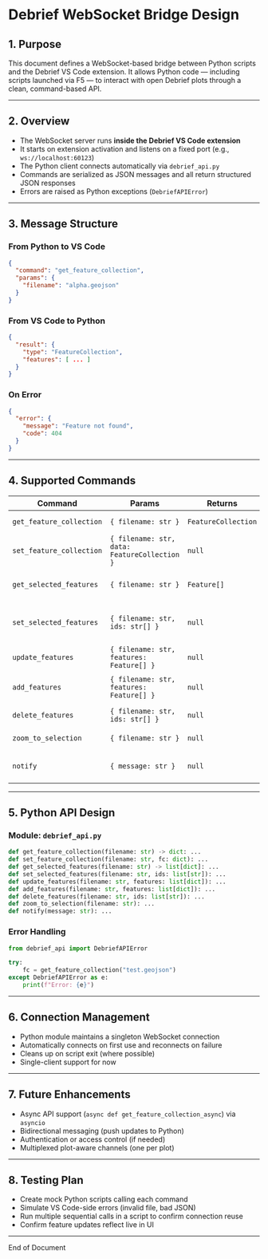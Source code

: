 # Debrief WebSocket Bridge Design

## 1. Purpose

This document defines a WebSocket-based bridge between Python scripts and the Debrief VS Code extension. It allows Python code — including scripts launched via F5 — to interact with open Debrief plots through a clean, command-based API.

---

## 2. Overview

- The WebSocket server runs **inside the Debrief VS Code extension**
- It starts on extension activation and listens on a fixed port (e.g., `ws://localhost:60123`)
- The Python client connects automatically via `debrief_api.py`
- Commands are serialized as JSON messages and all return structured JSON responses
- Errors are raised as Python exceptions (`DebriefAPIError`)

---

## 3. Message Structure

### From Python to VS Code

```json
{
  "command": "get_feature_collection",
  "params": {
    "filename": "alpha.geojson"
  }
}
```

### From VS Code to Python

```json
{
  "result": {
    "type": "FeatureCollection",
    "features": [ ... ]
  }
}
```

### On Error

```json
{
  "error": {
    "message": "Feature not found",
    "code": 404
  }
}
```

---

## 4. Supported Commands

| Command | Params | Returns | Description |
|--------|--------|---------|-------------|
| `get_feature_collection` | `{ filename: str }` | `FeatureCollection` | Full plot data |
| `set_feature_collection` | `{ filename: str, data: FeatureCollection }` | `null` | Replace whole plot |
| `get_selected_features` | `{ filename: str }` | `Feature[]` | Currently selected features |
| `set_selected_features` | `{ filename: str, ids: str[] }` | `null` | Change selection (empty = clear) |
| `update_features` | `{ filename: str, features: Feature[] }` | `null` | Replace by ID |
| `add_features` | `{ filename: str, features: Feature[] }` | `null` | Add new features (auto-ID) |
| `delete_features` | `{ filename: str, ids: str[] }` | `null` | Remove by ID |
| `zoom_to_selection` | `{ filename: str }` | `null` | Adjust map view |
| `notify` | `{ message: str }` | `null` | Show VS Code notification |

---

## 5. Python API Design

### Module: `debrief_api.py`

```python
def get_feature_collection(filename: str) -> dict: ...
def set_feature_collection(filename: str, fc: dict): ...
def get_selected_features(filename: str) -> list[dict]: ...
def set_selected_features(filename: str, ids: list[str]): ...
def update_features(filename: str, features: list[dict]): ...
def add_features(filename: str, features: list[dict]): ...
def delete_features(filename: str, ids: list[str]): ...
def zoom_to_selection(filename: str): ...
def notify(message: str): ...
```

### Error Handling

```python
from debrief_api import DebriefAPIError

try:
    fc = get_feature_collection("test.geojson")
except DebriefAPIError as e:
    print(f"Error: {e}")
```

---

## 6. Connection Management

- Python module maintains a singleton WebSocket connection
- Automatically connects on first use and reconnects on failure
- Cleans up on script exit (where possible)
- Single-client support for now

---

## 7. Future Enhancements

- Async API support (`async def get_feature_collection_async`) via `asyncio`
- Bidirectional messaging (push updates to Python)
- Authentication or access control (if needed)
- Multiplexed plot-aware channels (one per plot)

---

## 8. Testing Plan

- Create mock Python scripts calling each command
- Simulate VS Code-side errors (invalid file, bad JSON)
- Run multiple sequential calls in a script to confirm connection reuse
- Confirm feature updates reflect live in UI

---

End of Document